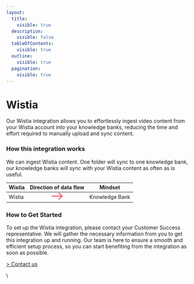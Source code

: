 ```yaml
---
layout:
  title:
    visible: true
  description:
    visible: false
  tableOfContents:
    visible: true
  outline:
    visible: true
  pagination:
    visible: true
---
```


# Wistia

Our Wistia integration allows you to effortlessly ingest video content from your Wistia account into your knowledge banks, reducing the time and effort required to manually upload and sync content.

### How this integration works

We can ingest Wistia content. One folder will sync to one knowledge bank, our knowledge banks will sync with your Wistia content as often as is useful.

| Wistia |                                    Direction of data flow                                   | Mindset        |
| ------ | :-----------------------------------------------------------------------------------------: | -------------- |
| Wistia | <img src="../../.gitbook/assets/arrow - left to right (5).png" alt="" data-size="original"> | Knowledge Bank |

### How to Get Started

To set up the Wistia integration, please contact your Customer Success representative. We will gather the necessary information from you to get this integration up and running. Our team is here to ensure a smooth and efficient setup process, so you can start benefiting from the integration as soon as possible.

[> Contact us](https://mindset-ai.atlassian.net/servicedesk/customer/portal/1/group/10/create/41)

\
